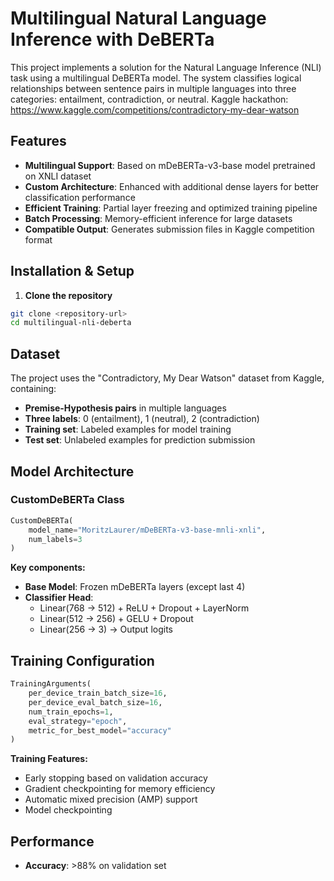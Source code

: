 # Multilingual Natural Language Inference with DeBERTa

This project implements a solution for the Natural Language Inference (NLI) task using a multilingual DeBERTa model. The system classifies logical relationships between sentence pairs in multiple languages into three categories: entailment, contradiction, or neutral.
Kaggle hackathon: https://www.kaggle.com/competitions/contradictory-my-dear-watson

## Features

- **Multilingual Support**: Based on mDeBERTa-v3-base model pretrained on XNLI dataset
- **Custom Architecture**: Enhanced with additional dense layers for better classification performance
- **Efficient Training**: Partial layer freezing and optimized training pipeline
- **Batch Processing**: Memory-efficient inference for large datasets
- **Compatible Output**: Generates submission files in Kaggle competition format


## Installation & Setup

1. **Clone the repository**
```bash
git clone <repository-url>
cd multilingual-nli-deberta
```



## Dataset

The project uses the "Contradictory, My Dear Watson" dataset from Kaggle, containing:

- **Premise-Hypothesis pairs** in multiple languages
- **Three labels**: 0 (entailment), 1 (neutral), 2 (contradiction)
- **Training set**: Labeled examples for model training
- **Test set**: Unlabeled examples for prediction submission

## Model Architecture

### CustomDeBERTa Class
```python
CustomDeBERTa(
    model_name="MoritzLaurer/mDeBERTa-v3-base-mnli-xnli",
    num_labels=3
)
```

**Key components:**
- **Base Model**: Frozen mDeBERTa layers (except last 4)
- **Classifier Head**: 
  - Linear(768 → 512) + ReLU + Dropout + LayerNorm
  - Linear(512 → 256) + GELU + Dropout
  - Linear(256 → 3) → Output logits

## Training Configuration

```python
TrainingArguments(
    per_device_train_batch_size=16,
    per_device_eval_batch_size=16,
    num_train_epochs=1,
    eval_strategy="epoch",
    metric_for_best_model="accuracy"
)
```

**Training Features:**
- Early stopping based on validation accuracy
- Gradient checkpointing for memory efficiency
- Automatic mixed precision (AMP) support
- Model checkpointing

## Performance

- **Accuracy**: >88% on validation set
